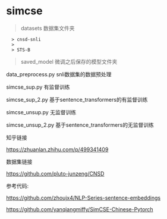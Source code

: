 # simcse

> datasets		数据集文件夹
   > 
      > cnsd-snli
      > 
      > STS-B
   > 
> saved_model		微调之后保存的模型文件夹
> 
  data_preprocess.py	snli数据集的数据预处理
  
  simcse_sup.py		有监督训练
  
  simcse_sup_2.py  基于sentence_transformers的有监督训练
  
  simcse_unsup.py	无监督训练
  
  simcse_unsup_2.py 基于sentence_transformers的无监督训练
  
  
  知乎链接
  
  https://zhuanlan.zhihu.com/p/499341409
  
  数据集链接
  
  https://github.com/pluto-junzeng/CNSD
  
  参考代码:
  
  https://github.com/zhoujx4/NLP-Series-sentence-embeddings
  
  https://github.com/yanqiangmiffy/SimCSE-Chinese-Pytorch



